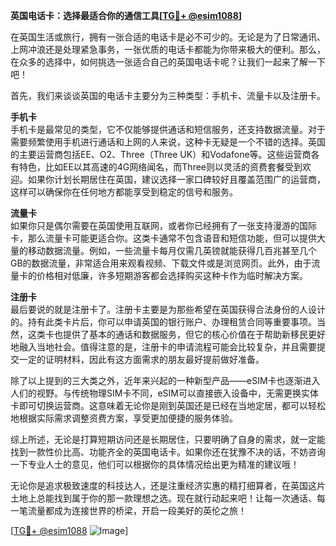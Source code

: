 **英国电话卡：选择最适合你的通信工具[[TG💪+ @esim1088](https://t.me/s/esim1088)]**

在英国生活或旅行，拥有一张合适的电话卡是必不可少的。无论是为了日常通讯、上网冲浪还是处理紧急事务，一张优质的电话卡都能为你带来极大的便利。那么，在众多的选择中，如何挑选一张适合自己的英国电话卡呢？让我们一起来了解一下吧！

首先，我们来谈谈英国的电话卡主要分为三种类型：手机卡、流量卡以及注册卡。

**手机卡**  
手机卡是最常见的类型，它不仅能够提供通话和短信服务，还支持数据流量。对于需要频繁使用手机进行通话和上网的人来说，这种卡无疑是一个不错的选择。英国的主要运营商包括EE、O2、Three（Three UK）和Vodafone等。这些运营商各有特色，比如EE以其高速的4G网络闻名，而Three则以灵活的资费套餐受到欢迎。如果你计划长期居住在英国，建议选择一家口碑较好且覆盖范围广的运营商，这样可以确保你在任何地方都能享受到稳定的信号和服务。

**流量卡**  
如果你只是偶尔需要在英国使用互联网，或者你已经拥有了一张支持漫游的国际卡，那么流量卡可能更适合你。这类卡通常不包含语音和短信功能，但可以提供大量的移动数据流量。例如，一些流量卡每月仅需几英镑就能获得几百兆甚至几个GB的数据流量，非常适合用来观看视频、下载文件或是浏览网页。此外，由于流量卡的价格相对低廉，许多短期游客都会选择购买这种卡作为临时解决方案。

**注册卡**  
最后要说的就是注册卡了。注册卡主要是为那些希望在英国获得合法身份的人设计的。持有此类卡片后，你可以申请英国的银行账户、办理租赁合同等重要事项。当然，这类卡也提供了基本的通话和数据服务，但它的核心价值在于帮助新移民更好地融入当地社会。值得注意的是，注册卡的申请流程可能会比较复杂，并且需要提交一定的证明材料，因此有这方面需求的朋友最好提前做好准备。

除了以上提到的三大类之外，近年来兴起的一种新型产品——eSIM卡也逐渐进入人们的视野。与传统物理SIM卡不同，eSIM可以直接嵌入设备中，无需更换实体卡即可切换运营商。这意味着无论你是刚到英国还是已经在当地定居，都可以轻松地根据实际需求调整资费方案，享受更加便捷的服务体验。

综上所述，无论是打算短期访问还是长期居住，只要明确了自身的需求，就一定能找到一款性价比高、功能齐全的英国电话卡。如果你还在犹豫不决的话，不妨咨询一下专业人士的意见，他们可以根据你的具体情况给出更为精准的建议哦！

无论你是追求极致速度的科技达人，还是注重经济实惠的精打细算者，在英国这片土地上总能找到属于你的那一款理想之选。现在就行动起来吧！让每一次通话、每一笔流量都成为连接世界的桥梁，开启一段美好的英伦之旅！

[[TG💪+ @esim1088](https://t.me/s/esim1088) ![Image](https://i.postimg.cc/4NQfJmqS/Snipaste-2025-05-13-00-14-12.png)]